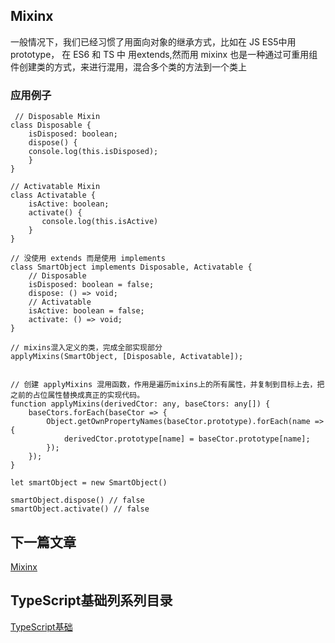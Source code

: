 ## Mixinx

 一般情况下，我们已经习惯了用面向对象的继承方式，比如在 JS ES5中用 prototype， 在 ES6 和 TS 中 用extends,然而用 mixinx 也是一种通过可重用组件创建类的方式，来进行混用，混合多个类的方法到一个类上

 ### 应用例子

```
 // Disposable Mixin
class Disposable {
    isDisposed: boolean;
    dispose() {
    console.log(this.isDisposed);
    }
}

// Activatable Mixin
class Activatable {
    isActive: boolean;
    activate() {
       console.log(this.isActive)
    }
}

// 没使用 extends 而是使用 implements
class SmartObject implements Disposable, Activatable {
    // Disposable
    isDisposed: boolean = false;
    dispose: () => void;
    // Activatable
    isActive: boolean = false;
    activate: () => void;
}

// mixins混入定义的类，完成全部实现部分
applyMixins(SmartObject, [Disposable, Activatable]);


// 创建 applyMixins 混用函数，作用是遍历mixins上的所有属性，并复制到目标上去，把之前的占位属性替换成真正的实现代码。
function applyMixins(derivedCtor: any, baseCtors: any[]) {
    baseCtors.forEach(baseCtor => {
        Object.getOwnPropertyNames(baseCtor.prototype).forEach(name => {
            derivedCtor.prototype[name] = baseCtor.prototype[name];
        });
    });
}

let smartObject = new SmartObject()

smartObject.dispose() // false
smartObject.activate() // false

```

## 下一篇文章
<a href='https://github.com/MarsPen/-notes-summary/blob/master/typescript/declareFile.md'>Mixinx</a>

## TypeScript基础列系列目录
<a href='https://github.com/MarsPen/-notes-summary/blob/master/typescript/index.md'>TypeScript基础</a>



  